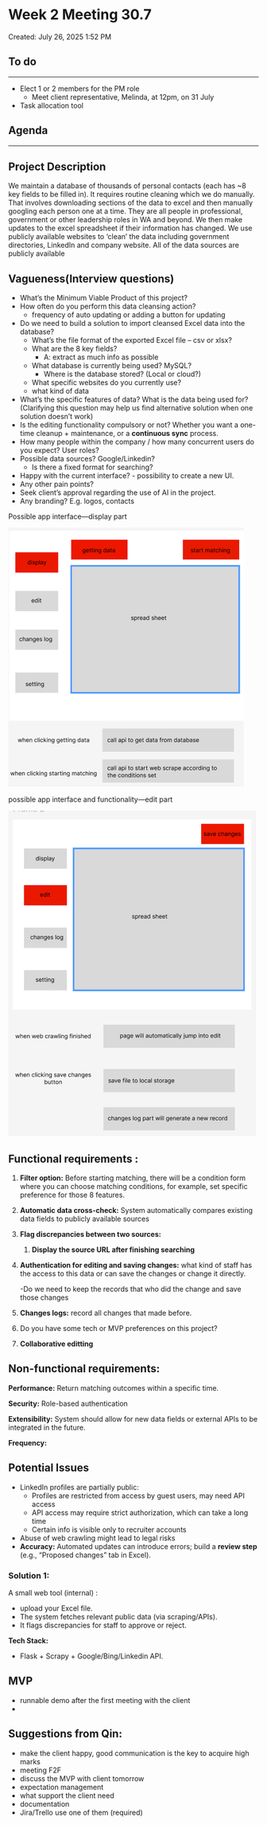 # Week 2 Meeting 30.7

Created: July 26, 2025 1:52 PM

## To do

---

- Elect 1 or 2 members for the PM role
    - Meet client representative, Melinda, at 12pm, on 31 July
- Task allocation tool

## Agenda

---

## Project Description

We maintain a database of thousands of personal contacts (each has ~8 key fields to be filled in). It requires routine cleaning which we do manually. That involves downloading sections of the data to excel and then manually googling each person one at a time. They are all people in professional, government or other leadership roles in WA and beyond. We then make updates to the excel spreadsheet if their information has changed. We use publicly available websites to ‘clean’ the data including government directories, LinkedIn and company website. All of the data sources are publicly available

## Vagueness(Interview questions)

- What’s the Minimum Viable Product of this project?
- How often do you perform this data cleansing action?
    - frequency of auto updating or adding a button for updating
- Do we need to build a solution to import cleansed Excel data into the database?
    - What’s the file format of the exported Excel file – csv or xlsx?
    - What are the 8 key fields?
        - A: extract as much info as possible
    - What database is currently being used? MySQL?
        - Where is the database stored? (Local or cloud?)
    - What specific websites do you currently use?
    - what kind of data
- What’s the specific features of data? What is the data being used for? (Clarifying this question may help us find alternative solution when one solution doesn’t work)
- Is the editing functionality compulsory or not? Whether you want a one-time cleanup + maintenance, or a **continuous sync** process.
- How many people within the company / how many concurrent users do you expect? User roles?
- Possible data sources? Google/Linkedin?
    - Is there a fixed format for searching?
- Happy with the current interface? - possibility to create a new UI.
- Any other pain points?
- Seek client’s approval regarding the use of AI in the project.
- Any branding? E.g. logos, contacts

Possible app interface—display part

![image.png](img/week2/image.png)

possible app interface and functionality—edit part

![image.png](img/week2/image%201.png)

## Functional requirements :

1. **Filter option:** Before starting matching, there will be a condition form where you can choose matching conditions, for example, set specific preference for those 8 features.
2. **Automatic data cross-check:** System automatically compares existing data fields to publicly available sources
3. **Flag discrepancies between two sources:**
    1. **Display the source URL after finishing searching** 
4. **Authentication for editing and saving changes:** what kind of staff has the access to this data or can save the changes or change it directly.
   
    -Do we need to keep the records that who did the change and save those changes 
    
5. **Changes logs:** record all changes that made before. 
6. Do you have some tech or MVP preferences on this project?
7. **Collaborative editting**

## Non-functional requirements:

**Performance:** Return matching outcomes within a specific time. 

**Security:**  Role-based authentication

**Extensibility:** System should allow for new data fields or external APIs to be integrated in the future.

**Frequency:** 

## Potential Issues

- LinkedIn profiles are partially public:
    - Profiles are restricted from access by guest users, may need API access
    - API access may require strict authorization, which can take a long time
    - Certain info is visible only to recruiter accounts
- Abuse of web crawling might lead to legal risks
- **Accuracy:** Automated updates can introduce errors; build a **review step** (e.g., “Proposed changes” tab in Excel).

### Solution 1:

A small web tool (internal) :

- upload your Excel file.
- The system fetches relevant public data (via scraping/APIs).
- It flags discrepancies for staff to approve or reject.

**Tech Stack:**

- Flask + Scrapy + Google/Bing/Linkedin API.

## MVP

- runnable demo after the first meeting with the client
- 

## Suggestions from Qin:

- make the client happy, good communication is the key to acquire high marks
- meeting F2F
- discuss the MVP with client tomorrow
- expectation management
- what support the client need
- documentation
- Jira/Trello use one of them (required)